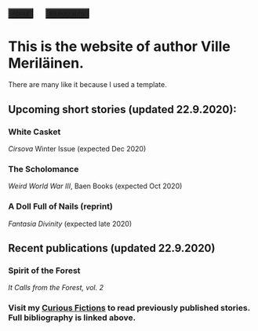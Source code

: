 ## <button type="button" body style="background-color:#252525;">[About](about.md)</button>&nbsp;&nbsp;&nbsp;&nbsp; <button type="button" body style="background-color:#252525;">[Bibliography](bibliography.md)</button>

# This is the website of author Ville Meriläinen.

There are many like it because I used a template.

## Upcoming short stories (updated 22.9.2020):

### White Casket
_Cirsova_ Winter Issue (expected Dec 2020)

### The Scholomance
_Weird World War III_, Baen Books (expected Oct 2020)

### A Doll Full of Nails (reprint)
_Fantasia Divinity_ (expected late 2020)

## Recent publications (updated 22.9.2020)

### Spirit of the Forest
_It Calls from the Forest, vol. 2_

### Visit my <a href="https://curiousfictions.com/authors/111-ville-merilainen">Curious Fictions</a> to read previously published stories. Full bibliography is linked above.
